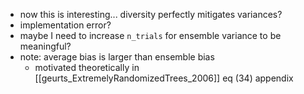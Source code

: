 - now this is interesting... diversity perfectly mitigates variances?
- implementation error?
- maybe I need to increase `n_trials` for ensemble variance to be meaningful?
- note: average bias is larger than ensemble bias
	- motivated theoretically in [[geurts_ExtremelyRandomizedTrees_2006]] eq (34) appendix